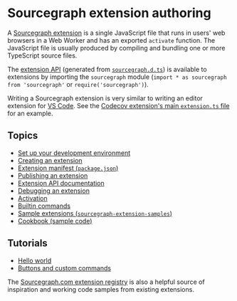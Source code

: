 # Sourcegraph extension authoring

A [Sourcegraph extension](../index.md) is a single JavaScript file that runs in users' web browsers in a Web Worker and has an exported `activate` function. The JavaScript file is usually produced by compiling and bundling one or more TypeScript source files.

The [extension API](https://unpkg.com/sourcegraph/dist/docs/index.html) (generated from [`sourcegraph.d.ts`](https://sourcegraph.com/github.com/sourcegraph/sourcegraph/-/blob/packages/sourcegraph-extension-api/src/sourcegraph.d.ts)) is available to extensions by importing the `sourcegraph` module (`import * as sourcegraph from 'sourcegraph'` or `require('sourcegraph')`).

Writing a Sourcegraph extension is very similar to writing an editor extension for [VS Code](https://code.visualstudio.com/docs/extensions/overview). See the [Codecov extension's main `extension.ts` file](https://sourcegraph.com/github.com/sourcegraph/sourcegraph-codecov/-/blob/src/extension.ts) for an example.

## Topics

- [Set up your development environment](development_environment.md)
- [Creating an extension](creating.md)
- [Extension manifest (`package.json`)](manifest.md)
- [Publishing an extension](publishing.md)
- [Extension API documentation](https://unpkg.com/sourcegraph/dist/docs/index.html)
- [Debugging an extension](debugging.md)
- [Activation](activation.md)
- [Builtin commands](builtin_commands.md)
- [Sample extensions (`sourcegraph-extension-samples`)](https://github.com/sourcegraph/sourcegraph-extension-samples)
- [Cookbook (sample code)](cookbook.md)

## Tutorials

- [Hello world](tutorials/hello-world.md)
- [Buttons and custom commands](tutorials/button-custom-commands.md)

The [Sourcegraph.com extension registry](https://sourcegraph.com/extensions) is also a helpful source of inspiration and working code samples from existing extensions.

